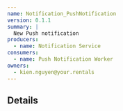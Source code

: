 ```yaml
---
name: Notification_PushNotification
version: 0.1.1
summary: |
  New Push notification
producers:
  - name: Notification Service
consumers:
  - name: Push Notification Worker
owners:
  - kien.nguyen@your.rentals
---
```


## Details
